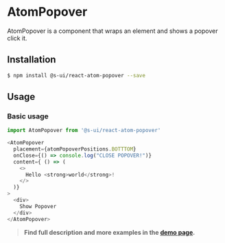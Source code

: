 # AtomPopover

AtomPopover is a component that wraps an element and shows a popover click it.

## Installation

```sh
$ npm install @s-ui/react-atom-popover --save
```

## Usage

### Basic usage
```js
import AtomPopover from '@s-ui/react-atom-popover'

```

```js
<AtomPopover
  placement={atomPopoverPositions.BOTTTOM}
  onClose={() => console.log("CLOSE POPOVER!")}
  content={ () => (
    <>
      Hello <strong>world</strong>!
    </>
  )}
>
  <div>
    Show Popover
  </div>
</AtomPopover>

```


> **Find full description and more examples in the [demo page](https://sui-components.now.sh/workbench/atom/popover/demo).**
